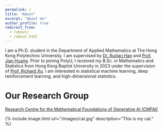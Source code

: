 ```yaml
---
permalink: /
title: "About"
excerpt: "About me"
author_profile: true
redirect_from: 
  - /about/
  - /about.html
---
```


I am a Ph.D. student in the Department of Applied Mathematics at The Hong Kong Polytechnic University. I am supervised by [Dr. Ruijian Han](https://www.polyu.edu.hk/ama/profile/rjhan/index.html) and [Prof. Jian Huang](https://sites.google.com/view/prof-jian-huang/bio?authuser=0). Prior to joining PolyU, I received my B.Sc. in Mathematics and Statistics from Hong Kong Baptist University in 2023 under the supervision of [Prof. Richard Xu](https://github.com/roboticcam). I am interested in statistical machine learning, deep reinforcement learning, and high-dimensional statistics.

Our Research Group
======
[Research Centre for the Mathematical Foundations of Generative AI (CMFAI)](https://www.polyu.edu.hk/ama/cmfai/)

{% include image.html url="/images/cat.jpg" description="This is my cat." %}


<div style="text-align: center; margin: 50px 0;">
    <script type="text/javascript" id="clustrmaps" src="//clustrmaps.com/map_v2.js?d=lWGOy_elvj7TjVGm57fffJYVJHzWq8PR-yUjRZF4GLY&cl=ffffff&w=200"></script>
</div>
